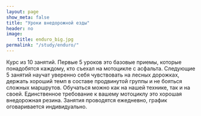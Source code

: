 ```yaml
---
layout: page
show_meta: false
title: "Уроки внедорожной езды"
header: no
image:
    title: enduro_big.jpg
permalink: "/study/enduro/"
---
```

Курс из 10 занятий. Первые 5 уроков это базовые приемы, которые понадобятся каждому, кто съехал на мотоцикле с асфальта. Следующие 5 занятий научат уверенно себя чувствовать на лесных дорожках, держать хороший темп в составе продвинутой группы и не бояться сложных маршрутов.
Обучаться можно как на нашей технике, так и на своей. Единственное требование к вашему мотоциклу это хорошая внедорожная резина.
Занятия проводятся ежедневно, график оговаривается индивидуально.